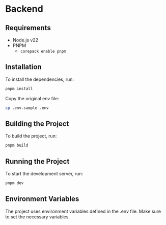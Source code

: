 # Backend

## Requirements

- Node.js v22
- PNPM
  - `corepack enable pnpm`

## Installation

To install the dependencies, run:

```sh
pnpm install
```

Copy the original env file:

```sh
cp .env.sample .env
```

## Building the Project

To build the project, run:

```sh
pnpm build
```

## Running the Project

To start the development server, run:

```sh
pnpm dev
```

## Environment Variables

The project uses environment variables defined in the .env file. Make sure to set the necessary variables.
